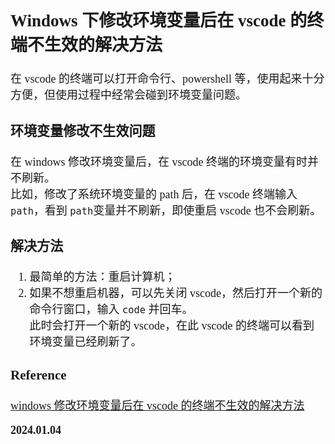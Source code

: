 <font size=4 face='楷体'>

## Windows 下修改环境变量后在 vscode 的终端不生效的解决方法

在 vscode 的终端可以打开命令行、powershell 等，使用起来十分方便，但使用过程中经常会碰到环境变量问题。

### 环境变量修改不生效问题

在 windows 修改环境变量后，在 vscode 终端的环境变量有时并不刷新。  
比如，修改了系统环境变量的 path 后，在 vscode 终端输入 `path`，看到 `path`变量并不刷新，即使重启 vscode 也不会刷新。

### 解决方法

1.  最简单的方法：重启计算机；
2.  如果不想重启机器，可以先关闭 vscode，然后打开一个新的命令行窗口，输入 `code` 并回车。  
    此时会打开一个新的 vscode，在此 vscode 的终端可以看到环境变量已经刷新了。

### Reference

[windows 修改环境变量后在 vscode 的终端不生效的解决方法](https://www.jianshu.com/p/f9a5c0fed195)

**2024.01.04**
